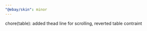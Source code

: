 ```yaml
---
"@ebay/skin": minor
---
```


chore(table): added thead line for scrolling, reverted table contraint

